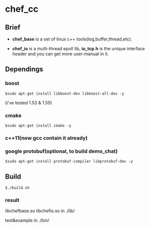 ﻿# chef_cc

## Brief

* **chef_base** is a set of linux c++ tools(log,buffer,thread,etc).

* **chef_io** is a multi-thread epoll lib, **io_tcp.h** is the unique interface header and you can get more user-manual in it.

## Dependings

### boost

```
$sudo apt-get install libboost-dev libboost-all-dev -y
```  

(i've tested 1.53 & 1.55)

### cmake

```
$sudo apt-get install cmake -y
```

### c++11(now gcc contain it already)

### google protobuf(optional, to build demo_chat)

```
$sudo apt-get install protobuf-compiler libprotobuf-dev -y
```

## Build

```
$./build.sh
```

### result

libchefbase.so libchefio.so in ./lib/

test&example in ./bin/

